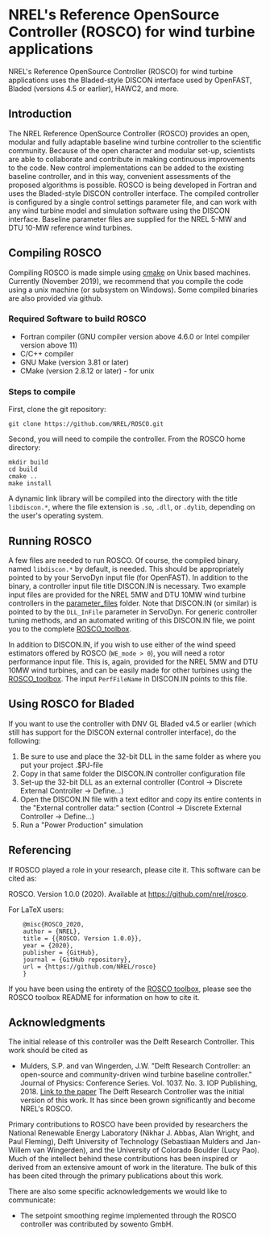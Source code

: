 # NREL's Reference OpenSource Controller (ROSCO) for wind turbine applications
NREL's Reference OpenSource Controller (ROSCO) for wind turbine applications uses the Bladed-style DISCON interface used by OpenFAST, Bladed (versions 4.5 or earlier), HAWC2, and more.

## Introduction
The NREL Reference OpenSource Controller (ROSCO) provides an open, modular and fully adaptable baseline wind turbine controller to the scientific community. Because of the open character and modular set-up, scientists are able to collaborate and contribute in making continuous improvements to the code. New control implementations can be added to the existing baseline controller, and in this way, convenient assessments of the proposed algorithms is possible. ROSCO is being developed in Fortran and uses the Bladed-style DISCON controller interface. The compiled controller is configured by a single control settings parameter file, and can work with any wind turbine model and simulation software using the DISCON interface. Baseline parameter files are supplied for the NREL 5-MW and DTU 10-MW reference wind turbines.

## Compiling ROSCO
Compiling ROSCO is made simple using [cmake](https://cmake.org/) on Unix based machines. Currently (November 2019), we recommend that you compile the code using a unix machine (or subsystem on Windows). Some compiled binaries are also provided via github.

### Required Software to build ROSCO
* Fortran compiler (GNU compiler version above 4.6.0 or Intel compiler version above 11)
* C/C++ compiler
* GNU Make (version 3.81 or later)
* CMake (version 2.8.12 or later) - for unix

### Steps to compile
First, clone the git repository:
``` 
git clone https://github.com/NREL/ROSCO.git
```
Second, you will need to compile the controller. From the ROSCO home directory:
```
mkdir build
cd build
cmake ..
make install
```
A dynamic link library will be compiled into the directory with the title `libdiscon.*`, where the file extension is `.so`, `.dll`, or `.dylib`, depending on the user's operating system.  

## Running ROSCO
A few files are needed to run ROSCO. Of course, the compiled binary, named `libdiscon.*` by default, is needed. This should be appropriately pointed to by your ServoDyn input file (for OpenFAST). In addition to the binary, a controller input file title DISCON.IN is necessary. Two example input files are provided for the NREL 5MW and DTU 10MW wind turbine controllers in the [parameter_files](parameter_files) folder. Note that DISCON.IN (or similar) is pointed to by the `DLL_InFile` parameter in ServoDyn. For generic controller tuning methods, and an automated writing of this DISCON.IN file, we point you to the complete [ROSCO_toolbox](https://github.com/nrel/rosco_toolbox). 

In addition to DISCON.IN, if you wish to use either of the wind speed estimators offered by ROSCO (`WE_mode > 0`), you will need a rotor performance input file. This is, again, provided for the NREL 5MW and DTU 10MW wind turbines, and can be easily made for other turbines using the [ROSCO_toolbox](https://github.com/nrel/rosco_toolbox). The input `PerfFileName` in DISCON.IN points to this file. 

## Using ROSCO for Bladed
If you want to use the controller with DNV GL Bladed v4.5 or earlier (which still has support for the DISCON external controller interface), do the following:
1. Be sure to use and place the 32-bit DLL in the same folder as where you put your project .$PJ-file
2. Copy in that same folder the DISCON.IN controller configuration file
3. Set-up the 32-bit DLL as an external controller (Control -> Discrete External Controller -> Define...)
3. Open the DISCON.IN file with a text editor and copy its entire contents in the "External controller data:" section (Control -> Discrete External Controller -> Define...)
4. Run a "Power Production" simulation

## Referencing
If ROSCO played a role in your research, please cite it. This software can be
cited as:

   ROSCO. Version 1.0.0 (2020). Available at https://github.com/nrel/rosco.

For LaTeX users:

```
    @misc{ROSCO_2020,
    author = {NREL},
    title = {{ROSCO. Version 1.0.0}},
    year = {2020},
    publisher = {GitHub},
    journal = {GitHub repository},
    url = {https://github.com/NREL/rosco}
    }
```
If you have been using the entirety of the [ROSCO toolbox](https://github.com/nrel/rosco_toolbox), please see the ROSCO toolbox README for information on how to cite it.


## Acknowledgments 
The initial release of this controller was the Delft Research Controller. This work should be cited as
* Mulders, S.P. and van Wingerden, J.W. "Delft Research Controller: an open-source and community-driven wind turbine baseline controller." Journal of Physics: Conference Series. Vol. 1037. No. 3. IOP Publishing, 2018. [Link to the paper](https://iopscience.iop.org/article/10.1088/1742-6596/1037/3/032009/meta)
The Delft Research Controller was the initial version of this work. It has since been grown significantly and become NREL's ROSCO. 

Primary contributions to ROSCO have been provided by researchers the National Renewable Energy Laboratory (Nikhar J. Abbas, Alan Wright, and Paul Fleming), Delft University of Technology (Sebastiaan Mulders and Jan-Willem van Wingerden), and the University of Colorado Boulder (Lucy Pao). Much of the intellect behind these contributions has been inspired or derived from an extensive amount of work in the literature. The bulk of this has been cited through the primary publications about this work. 

There are also some specific acknowledgements we would like to communicate:
* The setpoint smoothing regime implemented through the ROSCO controller was contributed by sowento GmbH. 